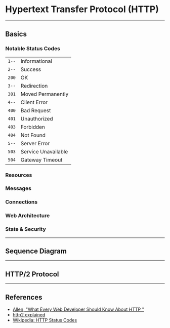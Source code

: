 # Hypertext Transfer Protocol (HTTP)

---

## Basics

### Notable Status Codes

|       |                     |
|-------|---------------------|
| `1--` | Informational       |
| `2--` | Success             |
| `200` | OK                  |
| `3--` | Redirection         |
| `301` | Moved Permanently   |
| `4--` | Client Error        |
| `400` | Bad Request         |
| `401` | Unauthorized        |
| `403` | Forbidden           |
| `404` | Not Found           |
| `5--` | Server Error        |
| `503` | Service Unavailable |
| `504` | Gateway Timeout     |

### Resources

### Messages

### Connections

### Web Architecture

### State & Security

---

## Sequence Diagram

---

## HTTP/2 Protocol

---

## References

-   [Allen, "What Every Web Developer Should Know About HTTP "](http://www.amazon.com/Developer-Should-OdeToCode-Programming-Series-ebook/dp/B0076Z6VMI)
-   [http2 explained](https://bagder.gitbooks.io/http2-explained/content)
-   [Wikipedia: HTTP Status Codes](https://en.wikipedia.org/wiki/List_of_HTTP_status_codes)
